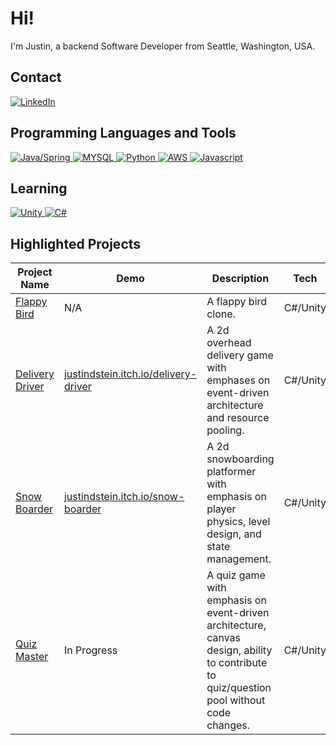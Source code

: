 # Hi!
I'm Justin, a backend Software Developer from Seattle, Washington, USA.

## Contact
[
![LinkedIn](https://img.shields.io/badge/LinkedIn-0077B5?style=for-the-badge&logo=linkedin&logoColor=white)
](https://www.linkedin.com/in/justindstein/)

## Programming Languages and Tools
[
![Java/Spring](https://img.shields.io/badge/Java/Spring-white?style=for-the-badge&logo=spring&logoColor=6DB33F)
](https://github.com/justindstein?tab=repositories&q=&type=&language=java)
[
![MYSQL](https://img.shields.io/badge/mysql-4479A1?style=for-the-badge&logo=mysql&logoColor=white)
](https://github.com/justindstein?tab=repositories&q=mysql&type=&language=&sort=)
[
![Python](https://img.shields.io/badge/python-3776AB?style=for-the-badge&logo=python&logoColor=white)
](https://github.com/justindstein?tab=repositories&q=python&type=&language=&sort=)
[
![AWS](https://img.shields.io/badge/aws-white?style=for-the-badge&logo=amazonaws&logoColor=orange)
](https://github.com/justindstein?tab=repositories&q=aws&type=&language=&sort=)
[
![Javascript](https://img.shields.io/badge/JavaScript-323330?style=for-the-badge&logo=javascript&logoColor=F7DF1E)
](https://github.com/justindstein?tab=repositories&q=javascript)
## Learning
[
![Unity](https://img.shields.io/badge/Unity-100000?style=for-the-badge&logo=unity&logoColor=white)
](https://github.com/justindstein?tab=repositories&q=unity)
[
![C#](https://img.shields.io/badge/C%23-239120?style=for-the-badge&logo=c-sharp&logoColor=white)
](https://github.com/justindstein?tab=repositories&q=&type=&language=c%23)

## Highlighted Projects
|Project Name|Demo|Description|Tech|
|------|-------|------|-----|
| [Flappy Bird](https://github.com/justindstein/flappy-bird) | N/A | A flappy bird clone. | C#/Unity 
| [Delivery Driver](https://github.com/justindstein/delivery-driver) | [justindstein.itch.io/delivery-driver](https://justindstein.itch.io/delivery-driver) | A 2d overhead delivery game with emphases on event-driven architecture and resource pooling. | C#/Unity 
| [Snow Boarder](https://github.com/justindstein/snow-boarder) | [justindstein.itch.io/snow-boarder](https://justindstein.itch.io/snow-boarder) | A 2d snowboarding platformer with emphasis on player physics, level design, and state management. | C#/Unity 
| [Quiz Master](https://github.com/justindstein/quiz-master) | In Progress | A quiz game with emphasis on event-driven architecture, canvas design, ability to contribute to quiz/question pool without code changes. | C#/Unity 
